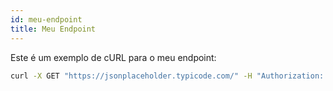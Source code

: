 ```yaml
---
id: meu-endpoint
title: Meu Endpoint
---
```


Este é um exemplo de cURL para o meu endpoint:

```bash
curl -X GET "https://jsonplaceholder.typicode.com/" -H "Authorization: Bearer <seu-token>"